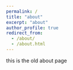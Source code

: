 ```yaml
---
permalink: /
title: "about"
excerpt: "about"
author_profile: true
redirect_from: 
  - /about/
  - /about.html
---
```


this is the old about page